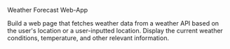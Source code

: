 Weather Forecast Web-App

Build a web page that fetches weather data from a weather API based on the user's location or a user-inputted location. Display the current weather conditions, temperature, and other relevant information.

